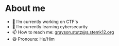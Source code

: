 # About me

<!--
**F1re-wA11/F1re-wA11** is a ✨ _special_ ✨ repository because its `README.md` (this file) appears on your GitHub profile.

Here are some ideas to get you started:
-->
- 🔭 I’m currently working on CTF's
- 🌱 I’m currently learning cybersecurity
- 📫 How to reach me: grayson.stutz@s.stemk12.org
- 😄 Pronouns: He/Him
<!--
- ⚡ Fun fact: ... 
- 💬 Ask me about ...  
- 🤔 I’m looking for help with ...  
- 👯 I’m looking to collaborate on ...

